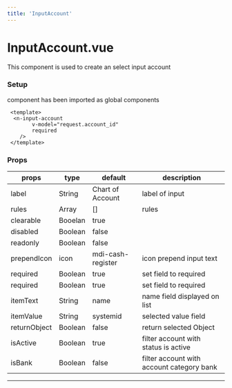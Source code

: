```yaml
---
title: 'InputAccount'
---
```


# InputAccount.vue
This component is used to create an  select input account 

### **Setup**
component has been imported as global components
``` vue
 <template>
  <n-input-account
        v-model="request.account_id"
        required
    />
 </template>
```
### **Props**

| props | type | default | description |
| --- | --- | --- | --- |
| label | String | Chart of Account | label of input  |
| rules | Array | [] | rules |
| clearable | Booelan | true  | |
| disabled | Boolean | false |   |
| readonly | Boolean | false |  |
| prependIcon | icon | mdi-cash-register | icon prepend input text |
| required | Boolean | true | set field to required |
| required | Boolean | true | set field to required |
| itemText | String | name | name field displayed on list |
| itemValue | String | systemid | selected value field |
| returnObject | Boolean | false | return selected Object |
| isActive | Boolean | true | filter account with status is active  |
| isBank | Boolean | false | filter account with account category bank |





* * *
